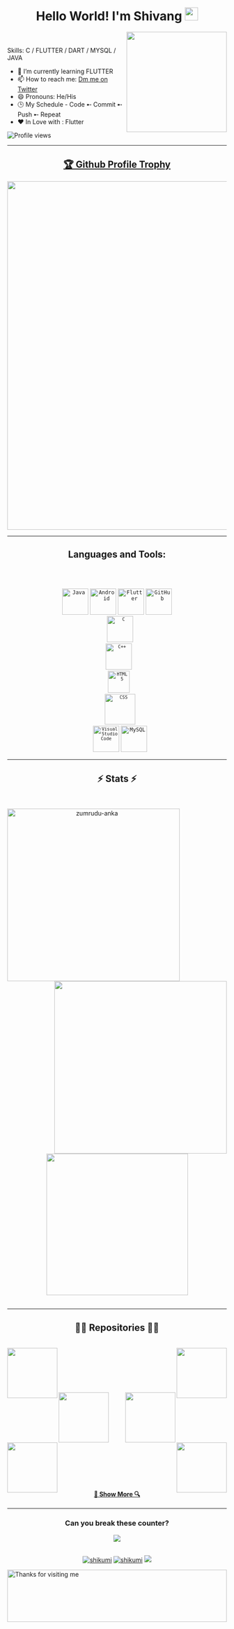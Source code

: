 
<h1 align="center"> Hello World! I'm Shivang 
  
  <img src="https://emojis.slackmojis.com/emojis/images/1588315024/8823/hyperkitty.gif?1588315024" width="30" />
</h1>

<img align='right' src="https://media.giphy.com/media/M9gbBd9nbDrOTu1Mqx/giphy.gif" width="230">


<BR></BR>
Skills: C / FLUTTER / DART / MYSQL / JAVA

- 🌱 I’m currently learning FLUTTER 
- 📫 How to reach me: [Dm me on Twitter](https://twitter.com/xShikumix) 
- 😄 Pronouns: He/His
- 🕒 My Schedule - Code ➸ Commit ➸ Push ➸ Repeat
- ❤️ In Love with : Flutter

![Profile views](https://gpvc.arturio.dev/shikumi-0)  



<hr>

<a href="https://github.com/ryo-ma/github-profile-trophy"><h2 align="center">🏆 Github Profile Trophy</h2></a>
<p align="center">
<a href="https://github.com/ryo-ma/github-profile-trophy">
  <img width=800 src="https://github-profile-trophy.vercel.app/?username=shikumi-0&column=6&theme=nord&no-frame=true&margin-w=12&margin-h=15"/>
</a>
</p>

---
<h2 align="center">Languages and Tools:</h2>
<BR></BR>
<p align="center">
   <code><img title="Java" width="60px" src="https://github.com/zumrudu-anka/zumrudu-anka/blob/master/images/java-original.svg"></code>
  <code><img title="Android" width="60px" src="https://github.com/zumrudu-anka/zumrudu-anka/blob/master/images/android.svg"></code>
  <code><img title="Flutter" width="60px" src="https://img.icons8.com/color/2x/flutter.png"></code>
  <code><img title="GitHub" width="60px" src="https://github.com/zumrudu-anka/zumrudu-anka/blob/master/images/github.svg">
  <code><img title="C" width="60px" src="https://github.com/zumrudu-anka/zumrudu-anka/blob/master/images/c.svg"></code>
  <code><img title="C++" width="60px" src="https://github.com/zumrudu-anka/zumrudu-anka/blob/master/images/cpp.svg"></code> 
 <code><img title="HTML5" width="50px" src="https://github.com/zumrudu-anka/zumrudu-anka/blob/master/images/html5.svg"></code>
  <code><img title="CSS" width="70px" src="https://github.com/zumrudu-anka/zumrudu-anka/blob/master/images/css.svg"></code>
  <code><img title="Visual Studio Code" width="60px" src="https://github.com/zumrudu-anka/zumrudu-anka/blob/master/images/vscode.png"></code></code>
  <code><img title="MySQL" width="60px"src="https://github.com/zumrudu-anka/zumrudu-anka/blob/master/images/mysql.svg"></code></p>



                                      


<hr>

<h2 align="center">⚡ Stats ⚡</h2>
<br>
<p align=center>
  <div align=center>
    <a href="https://github.com/anuraghazra/github-readme-streak-stats" title="Go to Source">
      <img align="left" width=396 src="https://github-readme-streak-stats.herokuapp.com/?user=shikumi-0&theme=react&border=61dafb&hide_border=true" alt="zumrudu-anka" />
    </a>
    <a href="https://github.com/anuraghazra/github-readme-stats" title="Go to Source">
      <img align="right" width=396 src="https://github-readme-stats.vercel.app/api?username=shikumi-0&show_icons=true&theme=react&border_color=61dafb&hide_border=true" />
    </a>
  </div>
  <br><br><br><br><br><br><br><br><br>
  <div align=center>
    <a href="https://github.com/anuraghazra/github-readme-stats">
      <img width=325 align="center" src="https://github-readme-stats.vercel.app/api/top-langs/?username=shikumi-0&hide=c%23,powershell,Mathematica,Ruby,Objective-C,Objective-C%2b%2b,Cuda&title_color=61dafb&text_color=ffffff&icon_color=61dafb&bg_color=20232a&langs_count=8&layout=compact&border_color=61dafb&hide_border=true" />
    </a>
  </div>
  <br>
  
</p>

<hr>


<h2 align="center">👨‍💻 Repositories 👨‍💻</h2>
<br>
<div width="100%" align="center">
  <a align="left" href="https://github.com/shikumi-0/Snake-Game" title="Snake-Game"><img align="left" height="115" src="https://github-readme-stats.vercel.app/api/pin/?username=shikumi-0&repo=Snake-Game&theme=react&border_color=61dafb&border_radius=10"></a><a align="right" href="https://github.com/shikumi-0/ScanIt" title="ScanIt"><img align="right" height="115" src="https://github-readme-stats.vercel.app/api/pin/?username=shikumi-0&repo=ScanIt&theme=react&border_color=61dafb&border_radius=10"></a>
</div>
<br/><br/><br/><br/><br/><br/>
<div width="100%" align="center">
  <a align="left" href="https://github.com/shikumi-0/Valorant-Community" title="Valorant-Community"><img align="left" height="115" src="https://github-readme-stats.vercel.app/api/pin/?username=shikumi-0&repo=Valorant-Community&theme=react&border_color=61dafb&border_radius=10"></a>
  <a align="right" href="https://github.com/shikumi-0/AnimeWorldUi" title="AnimeWorldUi"><img align="right" height="115" src="https://github-readme-stats.vercel.app/api/pin/?username=shikumi-0&repo=AnimeWorldUi&theme=react&border_color=61dafb&border_radius=10"></a>
</div>
<br/><br/><br/><br/><br/><br/>
<div width="100%" align="center">
  <a align="left" href="https://github.com/shikumi-0/Starbucks-UI" title="Starbucks-UI"><img align="left" height="115" src="https://github-readme-stats.vercel.app/api/pin/?username=shikumi-0&repo=Starbucks-UI&theme=react&border_color=61dafb&border_radius=10"></a>
  <a align="right" href="https://github.com/shikumi-0/NIke-Shoes-UI" title="NIke-Shoes-UI"><img align="right" height="115" src="https://github-readme-stats.vercel.app/api/pin/?username=shikumi-0&repo=NIke-Shoes-UI&theme=react&border_color=61dafb&border_radius=10"></a>
</div>
<br><br><br><br><br><br>
<h4 align="center">
  <a href="https://github.com/shikumi-0?tab=repositories" title="Show Repositories">🔎 Show More 🔍</a>
</h4>


 
 
<hr>

<h3 align="center"> Can you break these counter?</h3>
<div align="center">
<img align="center" src="https://profile-counter.glitch.me/shikumi-0/count.svg" >
</div>
                                                                             


<br>

<p align="center">
  <a href="https://in.linkedin.com/in/shikumi" target="blank"><img src="https://img.shields.io/badge/LinkedIn-0077B5?style=for-the-badge&logo=linkedin&logoColor=white" alt="shikumi"/></a> 
  <a href="https://shikumi.medium.com" target="blank"><img src="https://img.shields.io/badge/Medium-12100E?style=for-the-badge&logo=medium&logoColor=white" alt="shikumi" /></a> 
  <a href="https://twitter.com/xShikumix" target="blank"><img src="https://img.shields.io/badge/Twitter-1DA1F2?style=for-the-badge&logo=twitter&logoColor=white" /></a> 
</p>  



<img height="120" alt="Thanks for visiting me" width="100%" src="https://raw.githubusercontent.com/BrunnerLivio/brunnerlivio/master/images/marquee.svg" />



<!---<img src="https://activity-graph.herokuapp.com/graph?username=shikumi-0&theme=react-dark&bg_color=20232a&hide_border=true" width="100%"/>--->

